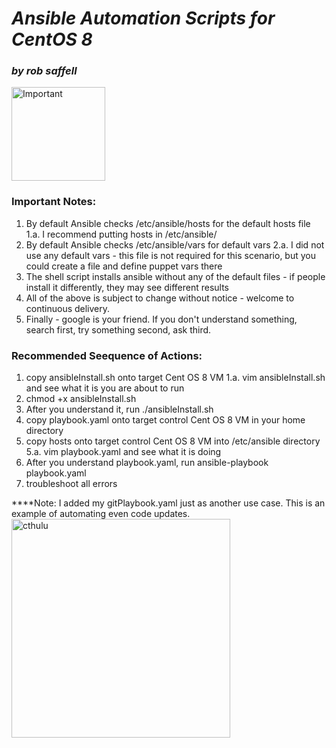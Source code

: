 # ***Ansible Automation Scripts for CentOS 8***
### *by rob saffell*
<img src="https://cdn.pixabay.com/photo/2016/09/29/13/51/important-1702878_640.png" alt="Important" width="150"></img>
### **Important Notes:**
1. By default Ansible checks /etc/ansible/hosts for the default hosts file
1.a. I recommend putting hosts in /etc/ansible/
2. By default Ansible checks /etc/ansible/vars for default vars
2.a. I did not use any default vars - this file is not required for this scenario, but you could create a file and define puppet vars there
3. The shell script installs ansible without any of the default files - if people install it differently, they may see different results
4. All of the above is subject to change without notice - welcome to continuous delivery.
5. Finally - google is your friend. If you don't understand something, search first, try something second, ask third.

### Recommended Seequence of Actions:
1. copy ansibleInstall.sh onto target Cent OS 8 VM
1.a. vim ansibleInstall.sh and see what it is you are about to run
2. chmod +x ansibleInstall.sh
3. After you understand it, run ./ansibleInstall.sh
4. copy playbook.yaml onto target control Cent OS 8 VM in your home directory
5. copy hosts onto target control Cent OS 8 VM into /etc/ansible directory
5.a. vim playbook.yaml and see what it is doing
6. After you understand playbook.yaml, run ansible-playbook playbook.yaml
7. troubleshoot all errors

****Note: I added my gitPlaybook.yaml just as another use case. This is an example of automating even code updates.
<img src="http://cdn2.hubspot.net/hub/293166/images/gothic%20dreams%20cthulhu%20the%20chase.jpg" alt="cthulu" width="350"></img>
